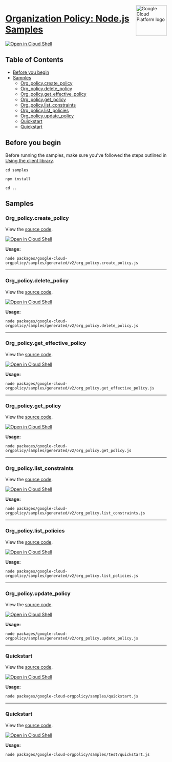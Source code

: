[//]: # "This README.md file is auto-generated, all changes to this file will be lost."
[//]: # "To regenerate it, use `python -m synthtool`."
<img src="https://avatars2.githubusercontent.com/u/2810941?v=3&s=96" alt="Google Cloud Platform logo" title="Google Cloud Platform" align="right" height="96" width="96"/>

# [Organization Policy: Node.js Samples](https://github.com/googleapis/google-cloud-node)

[![Open in Cloud Shell][shell_img]][shell_link]



## Table of Contents

* [Before you begin](#before-you-begin)
* [Samples](#samples)
  * [Org_policy.create_policy](#org_policy.create_policy)
  * [Org_policy.delete_policy](#org_policy.delete_policy)
  * [Org_policy.get_effective_policy](#org_policy.get_effective_policy)
  * [Org_policy.get_policy](#org_policy.get_policy)
  * [Org_policy.list_constraints](#org_policy.list_constraints)
  * [Org_policy.list_policies](#org_policy.list_policies)
  * [Org_policy.update_policy](#org_policy.update_policy)
  * [Quickstart](#quickstart)
  * [Quickstart](#quickstart)

## Before you begin

Before running the samples, make sure you've followed the steps outlined in
[Using the client library](https://github.com/googleapis/google-cloud-node#using-the-client-library).

`cd samples`

`npm install`

`cd ..`

## Samples



### Org_policy.create_policy

View the [source code](https://github.com/googleapis/google-cloud-node/blob/master/packages/google-cloud-orgpolicy/samples/generated/v2/org_policy.create_policy.js).

[![Open in Cloud Shell][shell_img]](https://console.cloud.google.com/cloudshell/open?git_repo=https://github.com/googleapis/google-cloud-node&page=editor&open_in_editor=packages/google-cloud-orgpolicy/samples/generated/v2/org_policy.create_policy.js,samples/README.md)

__Usage:__


`node packages/google-cloud-orgpolicy/samples/generated/v2/org_policy.create_policy.js`


-----




### Org_policy.delete_policy

View the [source code](https://github.com/googleapis/google-cloud-node/blob/master/packages/google-cloud-orgpolicy/samples/generated/v2/org_policy.delete_policy.js).

[![Open in Cloud Shell][shell_img]](https://console.cloud.google.com/cloudshell/open?git_repo=https://github.com/googleapis/google-cloud-node&page=editor&open_in_editor=packages/google-cloud-orgpolicy/samples/generated/v2/org_policy.delete_policy.js,samples/README.md)

__Usage:__


`node packages/google-cloud-orgpolicy/samples/generated/v2/org_policy.delete_policy.js`


-----




### Org_policy.get_effective_policy

View the [source code](https://github.com/googleapis/google-cloud-node/blob/master/packages/google-cloud-orgpolicy/samples/generated/v2/org_policy.get_effective_policy.js).

[![Open in Cloud Shell][shell_img]](https://console.cloud.google.com/cloudshell/open?git_repo=https://github.com/googleapis/google-cloud-node&page=editor&open_in_editor=packages/google-cloud-orgpolicy/samples/generated/v2/org_policy.get_effective_policy.js,samples/README.md)

__Usage:__


`node packages/google-cloud-orgpolicy/samples/generated/v2/org_policy.get_effective_policy.js`


-----




### Org_policy.get_policy

View the [source code](https://github.com/googleapis/google-cloud-node/blob/master/packages/google-cloud-orgpolicy/samples/generated/v2/org_policy.get_policy.js).

[![Open in Cloud Shell][shell_img]](https://console.cloud.google.com/cloudshell/open?git_repo=https://github.com/googleapis/google-cloud-node&page=editor&open_in_editor=packages/google-cloud-orgpolicy/samples/generated/v2/org_policy.get_policy.js,samples/README.md)

__Usage:__


`node packages/google-cloud-orgpolicy/samples/generated/v2/org_policy.get_policy.js`


-----




### Org_policy.list_constraints

View the [source code](https://github.com/googleapis/google-cloud-node/blob/master/packages/google-cloud-orgpolicy/samples/generated/v2/org_policy.list_constraints.js).

[![Open in Cloud Shell][shell_img]](https://console.cloud.google.com/cloudshell/open?git_repo=https://github.com/googleapis/google-cloud-node&page=editor&open_in_editor=packages/google-cloud-orgpolicy/samples/generated/v2/org_policy.list_constraints.js,samples/README.md)

__Usage:__


`node packages/google-cloud-orgpolicy/samples/generated/v2/org_policy.list_constraints.js`


-----




### Org_policy.list_policies

View the [source code](https://github.com/googleapis/google-cloud-node/blob/master/packages/google-cloud-orgpolicy/samples/generated/v2/org_policy.list_policies.js).

[![Open in Cloud Shell][shell_img]](https://console.cloud.google.com/cloudshell/open?git_repo=https://github.com/googleapis/google-cloud-node&page=editor&open_in_editor=packages/google-cloud-orgpolicy/samples/generated/v2/org_policy.list_policies.js,samples/README.md)

__Usage:__


`node packages/google-cloud-orgpolicy/samples/generated/v2/org_policy.list_policies.js`


-----




### Org_policy.update_policy

View the [source code](https://github.com/googleapis/google-cloud-node/blob/master/packages/google-cloud-orgpolicy/samples/generated/v2/org_policy.update_policy.js).

[![Open in Cloud Shell][shell_img]](https://console.cloud.google.com/cloudshell/open?git_repo=https://github.com/googleapis/google-cloud-node&page=editor&open_in_editor=packages/google-cloud-orgpolicy/samples/generated/v2/org_policy.update_policy.js,samples/README.md)

__Usage:__


`node packages/google-cloud-orgpolicy/samples/generated/v2/org_policy.update_policy.js`


-----




### Quickstart

View the [source code](https://github.com/googleapis/google-cloud-node/blob/master/packages/google-cloud-orgpolicy/samples/quickstart.js).

[![Open in Cloud Shell][shell_img]](https://console.cloud.google.com/cloudshell/open?git_repo=https://github.com/googleapis/google-cloud-node&page=editor&open_in_editor=packages/google-cloud-orgpolicy/samples/quickstart.js,samples/README.md)

__Usage:__


`node packages/google-cloud-orgpolicy/samples/quickstart.js`


-----




### Quickstart

View the [source code](https://github.com/googleapis/google-cloud-node/blob/master/packages/google-cloud-orgpolicy/samples/test/quickstart.js).

[![Open in Cloud Shell][shell_img]](https://console.cloud.google.com/cloudshell/open?git_repo=https://github.com/googleapis/google-cloud-node&page=editor&open_in_editor=packages/google-cloud-orgpolicy/samples/test/quickstart.js,samples/README.md)

__Usage:__


`node packages/google-cloud-orgpolicy/samples/test/quickstart.js`






[shell_img]: https://gstatic.com/cloudssh/images/open-btn.png
[shell_link]: https://console.cloud.google.com/cloudshell/open?git_repo=https://github.com/googleapis/google-cloud-node&page=editor&open_in_editor=samples/README.md
[product-docs]: https://cloud.google.com/resource-manager/docs/organization-policy/overview

